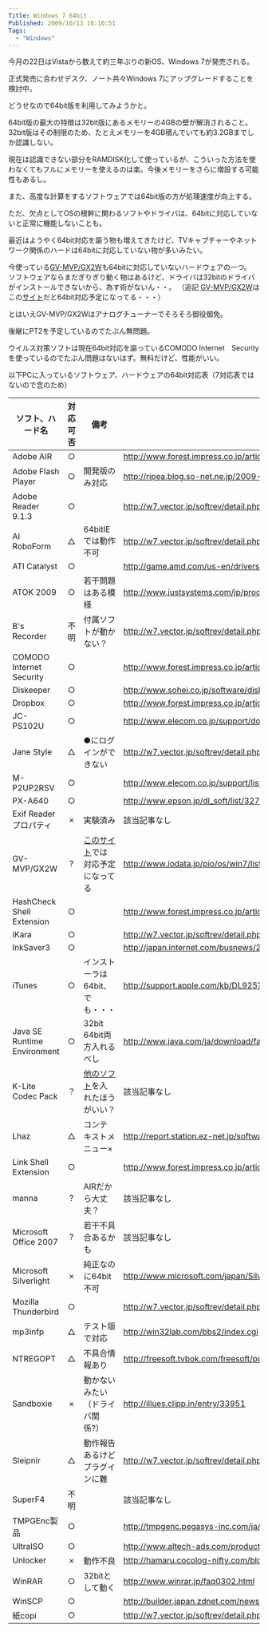 ```yaml
---
Title: Windows 7 64bit
Published: 2009/10/13 16:10:51
Tags:
  - "Windows"
---
```

今月の22日はVistaから数えて約三年ぶりの新OS、Windows 7が発売される。

正式発売に合わせデスク、ノート共々Windows 7にアップグレードすることを検討中。

どうせなので64bit版を利用してみようかと。

<!-- more -->

64bit版の最大の特徴は32bit版にあるメモリーの4GBの壁が解消されること。32bit版はその制限のため、たとえメモリーを4GB積んでいても約3.2GBまでしか認識しない。

現在は認識できない部分をRAMDISK化して使っているが、こういった方法を使わなくてもフルにメモリーを使えるのは楽。今後メモリーをさらに増設する可能性もあるし。

また、高度な計算をするソフトウェアでは64bit版の方が処理速度が向上する。

ただ、欠点としてOSの根幹に関わるソフトやドライバは、64bitに対応していないと正常に機能しないことも。

最近はようやく64bit対応を謳う物も増えてきたけど、TVキャプチャーやネットワーク関係のハードは64bitに対応していない物が多いみたい。

今使っている[GV-MVP/GX2W](http://www.iodata.jp/product/tv/analog/gv-mvpgx2w/index.htm)も64bitに対応していないハードウェアの一つ。  
ソフトウェアならまだぎりぎり動く物はあるけど、ドライバは32bitのドライバがインストールできないから、為す術がないん・・。
（追記 [GV-MVP/GX2W](http://www.iodata.jp/product/tv/analog/gv-mvpgx2w/index.htm)はこの[サイト](http://www.microsoft.com/japan/windows/windows-7/compatibility/result.aspx?maker_rcat=%e3%81%9d%e3%81%ae%e4%bb%96&maker=5015&nscat=%e3%83%81%e3%83%a5%e3%83%bc%e3%83%8a%e3%83%bc%2f%e3%83%93%e3%83%87%e3%82%aa%e3%82%ad%e3%83%a3%e3%83%97%e3%83%81%e3%83%a3)だと64bit対応予定になってる・・・）

とはいえGV-MVP/GX2Wはアナログチューナーでそろそろ御役御免。

後継にPT2を予定しているのでたぶん無問題。

ウイルス対策ソフトは現在64bit対応を謳っているCOMODO Internet　Securityを使っているのでたぶん問題はないはず。無料だけど、性能がいい。

以下PCに入っているソフトウェア、ハードウェアの64bit対応表（7対応表ではないので念のため）

ソフト、ハード名               | 対応可否  | 備考                                                                                                                                                                                                                                                                              | 参考URL                                                                           
------------------------------|:-----:| ------------------------------------------------------------------------------------------------------------------------------------------------------------------------------------------------------------------------------------------------------------------------------- | --------------------------------------------------------------------------------
Adobe AIR                     |   ○   |                                                                                                                                                                                                                                                                                 | http://www.forest.impress.co.jp/article/2008/11/17/air15.html                   
Adobe Flash Player            |   ○   | 開発版のみ対応                                                                                                                                                                                                                                                                         | http://ripea.blog.so-net.ne.jp/2009-09-10                                       
Adobe Reader 9.1.3            |   ○   |                                                                                                                                                                                                                                                                                 | http://w7.vector.jp/softrev/detail.php?s_no=66794                               
AI RoboForm                   |   △   | 64bitIEでは動作不可                                                                                                                                                                                                                                                                   | http://w7.vector.jp/softrev/detail.php?s_no=40457                               
ATI Catalyst                  |   ○   |                                                                                                                                                                                                                                                                                 | http://game.amd.com/us-en/drivers_catalyst.aspx?p=win7/windows-7-64bit          
ATOK 2009                     |   ○   | 若干問題はある模様                                                                                                                                                                                                                                                                       | http://www.justsystems.com/jp/products/atok/spec.html                           
B's Recorder                  |  不明   | 付属ソフトが動かない？                                                                                                                                                                                                                                                                     | http://w7.vector.jp/softrev/detail.php?s_no=60750                               
COMODO Internet Security      |   ○   |                                                                                                                                                                                                                                                                                 | http://www.forest.impress.co.jp/article/2009/05/18/comodo_internet_security.html
Diskeeper                     |   ○   |                                                                                                                                                                                                                                                                                 | http://www.sohei.co.jp/software/diskeeper/os.html                               
Dropbox                       |   ○   |                                                                                                                                                                                                                                                                                 | http://www.forest.impress.co.jp/article/2008/09/12/dropbox.html                 
JC-PS102U                     |   ○   |                                                                                                                                                                                                                                                                                 | http://www.elecom.co.jp/support/download/peripheral/gamepad/jcps102u/vista.html 
Jane Style                    |   △   | ●にログインができない                                                                                                                                                                                                                                                                     | http://w7.vector.jp/softrev/detail.php?s_no=43487                               
M-P2UP2RSV                    |   ○   |                                                                                                                                                                                                                                                                                 | http://www.elecom.co.jp/support/list/os/vista/mouse/                            
PX-A640                       |   ○   |                                                                                                                                                                                                                                                                                 | http://www.epson.jp/dl_soft/list/3272.htm                                       
Exif Reader プロパティ         |   ×   |実験済み                                                                                                                                                                                                                                                                      | 該当記事なし                                                                          
GV-MVP/GX2W                   |   ?   | [このサイト](http://www.microsoft.com/japan/windows/windows-7/compatibility/result.aspx?maker_rcat=%e3%81%9d%e3%81%ae%e4%bb%96&maker=5015&nscat=%e3%83%81%e3%83%a5%e3%83%bc%e3%83%8a%e3%83%bc%2f%e3%83%93%e3%83%87%e3%82%aa%e3%82%ad%e3%83%a3%e3%83%97%e3%83%81%e3%83%a3)では対応予定になってる | http://www.iodata.jp/pio/os/win7/list.htm                                       
HashCheck Shell Extension     |   ○   |                                                                                                                                                                                                                                                                                 | http://www.forest.impress.co.jp/article/2009/01/07/hashcheck.html               
iKara                         |   ○   |                                                                                                                                                                                                                                                                                 | http://w7.vector.jp/softrev/detail.php?s_no=45050                               
InkSaver3                     |   ○   |                                                                                                                                                                                                                                                                                 | http://japan.internet.com/busnews/20090807/8.html                               
iTunes                        |   ○   | インストーラは64bit、でも・・・                                                                                                                                                                                        | http://support.apple.com/kb/DL925?viewlocale=ja_JP&locale=ja_JP                 
Java SE Runtime Environment   |   ○   | 32bit 64bit両方入れるべし                                                                                                                                                                                                                                                              | http://www.java.com/ja/download/faq/java_win64bit.xml                           
K-Lite Codec Pack             |   ？   | [他のソフト](http://shark007.net/win7codecs.html)を入れたほうがいい？                                                                                                                                                                                                                          | 該当記事なし                                                                          
Lhaz                          |   △   | コンテキストメニュー×                                                                                                                                                                       | http://report.station.ez-net.jp/software/chitora/archiver/lhaz.asp              
Link Shell Extension          |   ○   |                                                                                                                                                                                                                                                                                 | http://www.forest.impress.co.jp/article/2008/12/11/linkshellext.html            
manna                         |   ?   | AIRだから大丈夫？                                                                                                                                                                                                                                 | 該当記事なし                                                                          
Microsoft Office 2007         |   ?   | 若干不具合あるかも                                                                                                                                                                                                                                                                       | 該当記事なし                                                                          
Microsoft Silverlight         |   ×   | 純正なのに64bit不可                                                                                                                                                                                                                                                                   | http://www.microsoft.com/japan/Silverlight/requirements.aspx                    
Mozilla Thunderbird           |   ○   |                                                                                                                                                                                                                                                                                 | http://w7.vector.jp/softrev/detail.php?s_no=42749                               
mp3infp                       |   △   | テスト版で対応                                                                                                                                                                                                                                                                         | http://win32lab.com/bbs2/index.cgi                                              
NTREGOPT                      |   △   | 不具合情報あり                                                                                                                                                                                                                                                                         | http://freesoft.tvbok.com/freesoft/pc_system/ntregopt_x64_windows7.html         
Sandboxie                     |   ×   | 動かないみたい（ドライバ関係?）                                                                                                                                                                                                                                                                | http://illues.clipp.in/entry/33951                                              
Sleipnir                      |   △   | 動作報告あるけどプラグインに難                                                                                                                                                                                                 | http://w7.vector.jp/softrev/detail.php?s_no=25879                               
SuperF4                       |  不明   |                                                                                                                                                                                                                                                                                 | 該当記事なし                                                                          
TMPGEnc製品                   |   ○   |                                                                                                                                                                                                                                                                                 | http://tmpgenc.pegasys-inc.com/ja/support/spec/winvista_support.html            
UltraISO                      |   ○   |                                                                                                                                                                                                                                                                                 | http://www.altech-ads.com/product/10003494.htm                                  
Unlocker                      |   ×   | 動作不良                                                                                                                                                                                                                                                                            | http://hamaru.cocolog-nifty.com/blog/2007/10/vista_x64_4125.html                
WinRAR                        |   ○   | 32bitとして動く                                                                                                                                                                                                                                                                | http://www.winrar.jp/faq0302.html                                               
WinSCP                        |   ○   |                                                                                                                                                                                                                                                                                 | http://builder.japan.zdnet.com/news/story/0,3800079086,20364244,00.htm          
紙copi                        |   ○   |                                                                                                                                                                                                                                                                                 | http://w7.vector.jp/softrev/detail.php?s_no=22937                               

